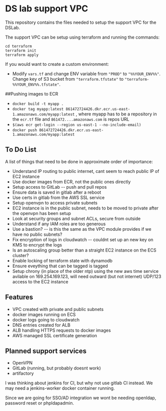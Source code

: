 # DS lab support VPC

This repository contains the files needed to setup the support VPC for the DSLab.

The support VPC can be setup using terraform and running the commands:

```
cd terraform
terraform init
terraform apply
```

If you would want to create a custom environment:
* Modify `vars.tf` and change ENV variable from `"PROD"` to `"%%YOUR_ENV%%"`. Change key of S3 bucket from `"terraform.tfstate"` to `"terraform-%%YOUR_ENV%%.tfstate"`.

##Pushing images to ECR

* `docker build -t myapp .`
* `docker tag myapp:latest 861472724426.dkr.ecr.us-east-1.amazonaws.com/myapp:latest` , where myapp has to be a repository in the `ecr.tf` file and `861472....amazonaws.com` is repos URL
* `$(aws ecr get-login --region us-east-1 --no-include-email)`
* `docker push 861472724426.dkr.ecr.us-east-1.amazonaws.com/myapp:latest`


## To Do List

A list of things that need to be done in approximate order of importance:

* Understand IP routing to public internet, cant seem to reach public IP of EC2 instance
* Use docker images from ECR, not the public ones directly
* Setup access to GitLab -- push and pull repos
* Ensure data is saved in gitlab after a reboot
* Use certs in gitlab from the AWS SSL service
* Setup openvpn to access private subnets
* EC2 instance is in the public subnet, needs to be moved to private after the openvpn has been setup
* Look at security groups and subnet ACLs, secure from outside
* Understand if any IAM roles are too generous
* Use a bastion? -- is this the same as the VPC module provides if we have no public subnets?
* Fix encryption of logs in cloudwatch -- couldnt set up an new key on KMS to encrypt the logs
* Is an autoscaling group better than a straight EC2 instance on the ECS cluster?
* Enable locking of terraform state with dynamodb
* Ensure eveything that can be tagged is tagged
* Setup chrony (in place of the older ntp) using the new aws time service avilable on 169.254.169.123, will need outward (but not internet) UDP/123 access to the EC2 instance

## Features

* VPC created with private and public subnets
* docker images running on ECS
* docker logs going to cloudwatch
* DNS entries created for ALB
* ALB handling HTTPS requests to docker images
* AWS managed SSL certificate generation


## Planned support services

* OpenVPN
* GitLab (running, but probably doesnt work)
* artifactory

I was thinking about jenkins for CI, but why not use gitlab CI instead.
We may need a jenkins-worker docker container running.

Since we are going for SSO/AD integration we wont be needing openldap, password reset or phpldapadmin.
